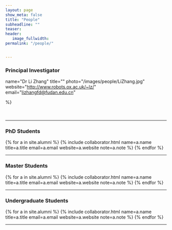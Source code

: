 ```yaml
---
layout: page
show_meta: false
title: "People"
subheadline: ""
teaser: 
header:
   image_fullwidth: 
permalink: "/people/"


---
```


<div class="row">

<h3 class="section-title">Principal Investigator</h3>

name="Dr Li Zhang" 
title="" 
photo="/images/people/LiZhang.jpg" 
website="http://www.robots.ox.ac.uk/~lz/" 
email="lizhangfd@fudan.edu.cn"

%}
<br>
<br>
<br>

<hr/>



<h3 class="medium-12 section-title">PhD Students</h3>

{% for a in site.alumni %}
	{% include collaborator.html name=a.name title=a.title email=a.email website=a.website note=a.note %}
{% endfor %}

<hr/>

<h3 class="medium-12 section-title">Master Students</h3>

{% for a in site.alumni %}
	{% include collaborator.html name=a.name title=a.title email=a.email website=a.website note=a.note %}
{% endfor %}

<hr/>

<h3 class="medium-12 section-title">Undergraduate Students</h3>

{% for a in site.alumni %}
	{% include collaborator.html name=a.name title=a.title email=a.email website=a.website note=a.note %}
{% endfor %}

<hr/>


</div>



